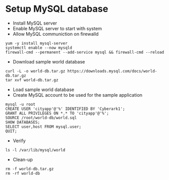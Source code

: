 # Setup MySQL database
- Install MySQL server
- Enable MySQL server to start with system
- Allow MySQL communiction on firewalld
```console
yum -y install mysql-server
systemctl enable --now mysqld
firewall-cmd --permanent --add-service mysql && firewall-cmd --reload
```
- Download sample world database
```console
curl -L -o world-db.tar.gz https://downloads.mysql.com/docs/world-db.tar.gz
tar xvf world-db.tar.gz
```
- Load sample world database
- Create MySQL account to be used for the sample application
```console
mysql -u root
CREATE USER 'cityapp'@'%' IDENTIFIED BY 'Cyberark1';
GRANT ALL PRIVILEGES ON *.* TO 'cityapp'@'%';
SOURCE /root/world-db/world.sql
SHOW DATABASES;
SELECT user,host FROM mysql.user;
QUIT;
```
- Verify
```console
ls -l /var/lib/mysql/world
```
- Clean-up
```console
rm -f world-db.tar.gz
rm -rf world-db
```
